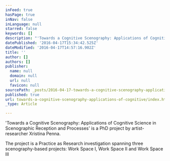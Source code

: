 ```yaml
---
inFeed: true
hasPage: true
inNav: false
inLanguage: null
starred: false
keywords: []
description: "'Towards a Cognitive Scenography: Applications of Cognitive Science in Scenographic Reception and Processes' is a PhD project by artist- researcher Xristina Penna."
datePublished: '2016-04-17T15:34:42.525Z'
dateModified: '2016-04-17T14:57:16.902Z'
title: ''
author: []
authors: []
publisher:
  name: null
  domain: null
  url: null
  favicon: null
sourcePath: _posts/2016-04-17-towards-a-cognitive-scenography-applications-of-cognitive.md
published: true
url: towards-a-cognitive-scenography-applications-of-cognitive/index.html
_type: Article

---
```

'Towards a Cognitive Scenography: Applications of Cognitive Science in Scenographic Reception and Processes' is a PhD project by artist- researcher Xristina Penna.

The project is a Practice as Research investigation spanning three scenography-based projects: Work Space I, Work Space II and Work Space III